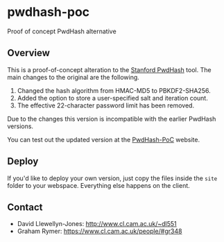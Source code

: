 # pwdhash-poc
Proof of concept PwdHash alternative

## Overview

This is a proof-of-concept alteration to the [Stanford PwdHash](https://www.pwdhash.com/) tool. The main changes to the original are the following.

1. Changed the hash algorithm from HMAC-MD5 to PBKDF2-SHA256.
2. Added the option to store a user-specified salt and iteration count.
3. The effective 22-character password limit has been removed.

Due to the changes this version is incompatible with the earlier PwdHash versions.

You can test out the updated version at the [PwdHash-PoC](https://www.cl.cam.ac.uk/~dl551/pwdhash) website.

## Deploy

If you'd like to deploy your own version, just copy the files inside the ```site``` folder to your webspace. Everything else happens on the client.

## Contact

- David Llewellyn-Jones: http://www.cl.cam.ac.uk/~dl551
- Graham Rymer: https://www.cl.cam.ac.uk/people/#gr348
